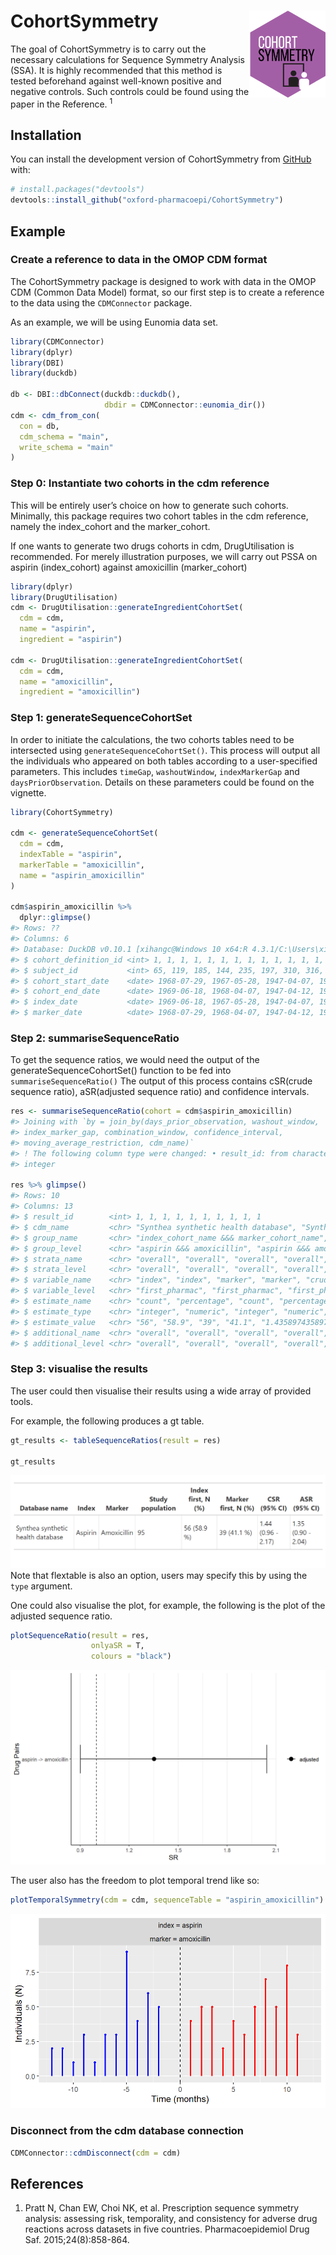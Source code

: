 
<!-- README.md is generated from README.Rmd. Please edit that file -->

# CohortSymmetry <img src="man/figures/CSHex.png" align="right" height="139"/>

<!-- badges: start -->
<!-- badges: end -->

The goal of CohortSymmetry is to carry out the necessary calculations
for Sequence Symmetry Analysis (SSA). It is highly recommended that this
method is tested beforehand against well-known positive and negative
controls. Such controls could be found using the paper in the Reference.
<sup>1</sup>

## Installation

You can install the development version of CohortSymmetry from
[GitHub](https://github.com/) with:

``` r
# install.packages("devtools")
devtools::install_github("oxford-pharmacoepi/CohortSymmetry")
```

## Example

### Create a reference to data in the OMOP CDM format

The CohortSymmetry package is designed to work with data in the OMOP CDM
(Common Data Model) format, so our first step is to create a reference
to the data using the `CDMConnector` package.

As an example, we will be using Eunomia data set.

``` r
library(CDMConnector)
library(dplyr)
library(DBI)
library(duckdb)
 
db <- DBI::dbConnect(duckdb::duckdb(), 
                     dbdir = CDMConnector::eunomia_dir())
cdm <- cdm_from_con(
  con = db,
  cdm_schema = "main",
  write_schema = "main"
)
```

### Step 0: Instantiate two cohorts in the cdm reference

This will be entirely user’s choice on how to generate such cohorts.
Minimally, this package requires two cohort tables in the cdm reference,
namely the index_cohort and the marker_cohort.

If one wants to generate two drugs cohorts in cdm, DrugUtilisation is
recommended. For merely illustration purposes, we will carry out PSSA on
aspirin (index_cohort) against amoxicillin (marker_cohort)

``` r
library(dplyr)
library(DrugUtilisation)
cdm <- DrugUtilisation::generateIngredientCohortSet(
  cdm = cdm, 
  name = "aspirin",
  ingredient = "aspirin")

cdm <- DrugUtilisation::generateIngredientCohortSet(
  cdm = cdm,
  name = "amoxicillin",
  ingredient = "amoxicillin")
```

### Step 1: generateSequenceCohortSet

In order to initiate the calculations, the two cohorts tables need to be
intersected using `generateSequenceCohortSet()`. This process will
output all the individuals who appeared on both tables according to a
user-specified parameters. This includes `timeGap`, `washoutWindow`,
`indexMarkerGap` and `daysPriorObservation`. Details on these parameters
could be found on the vignette.

``` r
library(CohortSymmetry)
 
cdm <- generateSequenceCohortSet(
  cdm = cdm,
  indexTable = "aspirin",
  markerTable = "amoxicillin",
  name = "aspirin_amoxicillin"
)

cdm$aspirin_amoxicillin %>% 
  dplyr::glimpse()
#> Rows: ??
#> Columns: 6
#> Database: DuckDB v0.10.1 [xihangc@Windows 10 x64:R 4.3.1/C:\Users\xihangc\AppData\Local\Temp\RtmpUvBWxR\file4a802c933d9b.duckdb]
#> $ cohort_definition_id <int> 1, 1, 1, 1, 1, 1, 1, 1, 1, 1, 1, 1, 1, 1, 1, 1, 1…
#> $ subject_id           <int> 65, 119, 185, 144, 235, 197, 310, 316, 331, 363, …
#> $ cohort_start_date    <date> 1968-07-29, 1967-05-28, 1947-04-07, 1978-10-30, …
#> $ cohort_end_date      <date> 1969-06-18, 1968-04-07, 1947-04-12, 1979-09-04, …
#> $ index_date           <date> 1969-06-18, 1967-05-28, 1947-04-07, 1978-10-30, …
#> $ marker_date          <date> 1968-07-29, 1968-04-07, 1947-04-12, 1979-09-04, …
```

### Step 2: summariseSequenceRatio

To get the sequence ratios, we would need the output of the
generateSequenceCohortSet() function to be fed into
`summariseSequenceRatio()` The output of this process contains cSR(crude
sequence ratio), aSR(adjusted sequence ratio) and confidence intervals.

``` r
res <- summariseSequenceRatio(cohort = cdm$aspirin_amoxicillin)
#> Joining with `by = join_by(days_prior_observation, washout_window,
#> index_marker_gap, combination_window, confidence_interval,
#> moving_average_restriction, cdm_name)`
#> ! The following column type were changed: • result_id: from character to
#> integer
 
res %>% glimpse()
#> Rows: 10
#> Columns: 13
#> $ result_id        <int> 1, 1, 1, 1, 1, 1, 1, 1, 1, 1
#> $ cdm_name         <chr> "Synthea synthetic health database", "Synthea synthet…
#> $ group_name       <chr> "index_cohort_name &&& marker_cohort_name", "index_co…
#> $ group_level      <chr> "aspirin &&& amoxicillin", "aspirin &&& amoxicillin",…
#> $ strata_name      <chr> "overall", "overall", "overall", "overall", "overall"…
#> $ strata_level     <chr> "overall", "overall", "overall", "overall", "overall"…
#> $ variable_name    <chr> "index", "index", "marker", "marker", "crude", "adjus…
#> $ variable_level   <chr> "first_pharmac", "first_pharmac", "first_pharmac", "f…
#> $ estimate_name    <chr> "count", "percentage", "count", "percentage", "point_…
#> $ estimate_type    <chr> "integer", "numeric", "integer", "numeric", "numeric"…
#> $ estimate_value   <chr> "56", "58.9", "39", "41.1", "1.43589743589744", "1.35…
#> $ additional_name  <chr> "overall", "overall", "overall", "overall", "overall"…
#> $ additional_level <chr> "overall", "overall", "overall", "overall", "overall"…
```

### Step 3: visualise the results

The user could then visualise their results using a wide array of
provided tools.

For example, the following produces a gt table.

``` r
gt_results <- tableSequenceRatios(result = res)

gt_results
```

![](./man/figures/README-gt_table.png) Note that flextable is also an
option, users may specify this by using the `type` argument.

One could also visualise the plot, for example, the following is the
plot of the adjusted sequence ratio.

``` r
plotSequenceRatio(result = res,
                  onlyaSR = T,
                  colours = "black")
```

![](./man/figures/plotSR.png)

The user also has the freedom to plot temporal trend like so:

``` r
plotTemporalSymmetry(cdm = cdm, sequenceTable = "aspirin_amoxicillin")
```

![](./man/figures/plot_temporal.png)

### Disconnect from the cdm database connection

``` r
CDMConnector::cdmDisconnect(cdm = cdm)
```

## References

1.  Pratt N, Chan EW, Choi NK, et al. Prescription sequence symmetry
    analysis: assessing risk, temporality, and consistency for adverse
    drug reactions across datasets in five countries. Pharmacoepidemiol
    Drug Saf. 2015;24(8):858-864.
